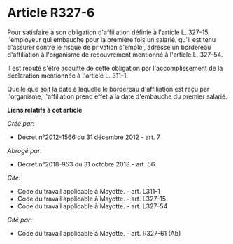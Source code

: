 # Article R327-6

Pour satisfaire à son obligation d'affiliation définie à l'article L. 327-15, l'employeur qui embauche pour la première fois
un salarié, qu'il est tenu d'assurer contre le risque de privation d'emploi, adresse un bordereau d'affiliation à l'organisme
de recouvrement mentionné à l'article L. 327-54. 

Il est réputé s'être acquitté de cette obligation par l'accomplissement de la déclaration mentionnée à l'article L. 311-1. 

Quelle que soit la date à laquelle le bordereau d'affiliation est reçu par l'organisme, l'affiliation prend effet à la date
d'embauche du premier salarié.

**Liens relatifs à cet article**

_Créé par_:

  - Décret n°2012-1566 du 31 décembre 2012 - art. 7

_Abrogé par_:

  - Décret n°2018-953 du 31 octobre 2018 - art. 56

_Cite_:

  - Code du travail applicable à Mayotte. - art. L311-1
  - Code du travail applicable à Mayotte. - art. L327-15
  - Code du travail applicable à Mayotte. - art. L327-54

_Cité par_:

  - Code du travail applicable à Mayotte. - art. R327-61 (Ab)
